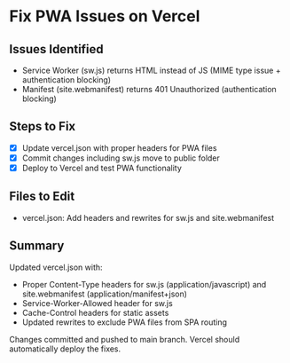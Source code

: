 # Fix PWA Issues on Vercel

## Issues Identified

- Service Worker (sw.js) returns HTML instead of JS (MIME type issue + authentication blocking)
- Manifest (site.webmanifest) returns 401 Unauthorized (authentication blocking)

## Steps to Fix

- [x] Update vercel.json with proper headers for PWA files
- [x] Commit changes including sw.js move to public folder
- [x] Deploy to Vercel and test PWA functionality

## Files to Edit

- vercel.json: Add headers and rewrites for sw.js and site.webmanifest

## Summary

Updated vercel.json with:

- Proper Content-Type headers for sw.js (application/javascript) and site.webmanifest (application/manifest+json)
- Service-Worker-Allowed header for sw.js
- Cache-Control headers for static assets
- Updated rewrites to exclude PWA files from SPA routing

Changes committed and pushed to main branch. Vercel should automatically deploy the fixes.
